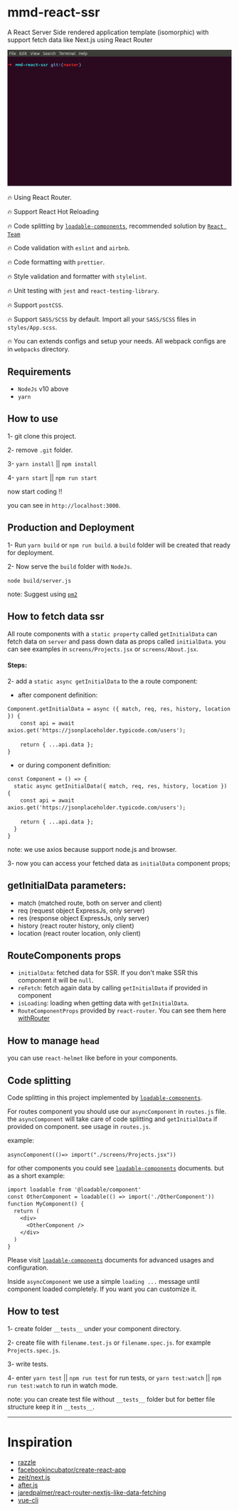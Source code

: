 # mmd-react-ssr

A React Server Side rendered application template (isomorphic) with support fetch data like Next.js using React Router

![demo](demo.gif)

🔥 Using React Router.

🔥 Support React Hot Reloading

🔥 Code splitting by [`loadable-components`](https://loadable-components.com/), recommended solution by [`React Team`](https://reactjs.org/docs/code-splitting.html#reactlazy)

🔥 Code validation with `eslint` and `airbnb`.

🔥 Code formatting with `prettier`.

🔥 Style validation and formatter with `stylelint`.

🔥 Unit testing with `jest` and `react-testing-library`.

🔥 Support `postCSS`.

🔥 Support `SASS/SCSS` by default. Import all your `SASS/SCSS` files in `styles/App.scss`.

🔥 You can extends configs and setup your needs. All webpack configs are in `webpacks` directory.

## Requirements

- `NodeJs` v10 above
- `yarn`

## How to use

1- git clone this project.

2- remove `.git` folder.

3- `yarn install` || `npm install`

4- `yarn start` || `npm run start`

now start coding !!

you can see in `http://localhost:3000`.

## Production and Deployment

1- Run `yarn build` or `npm run build`. a `build` folder will be created that ready for deployment.

2- Now serve the `build` folder with `NodeJs`.

`node build/server.js`

note: Suggest using [`pm2`](http://pm2.keymetrics.io/)

## How to fetch data ssr

All route components with a `static property` called `getInitialData` can fetch data on `server` and pass down data as props called `initialData`.
you can see examples in `screens/Projects.jsx` or `screens/About.jsx`.

#### Steps:

2- add a `static async getInitialData` to the a route component:

- after component definition:

```
Component.getInitialData = async ({ match, req, res, history, location }) {
    const api = await axios.get('https://jsonplaceholder.typicode.com/users');

    return { ...api.data };
}
```

- or during component definition:

```
const Component = () => {
  static async getInitialData({ match, req, res, history, location }) {
    const api = await axios.get('https://jsonplaceholder.typicode.com/users');

    return { ...api.data };
  }
}
```

note: we use axios because support node.js and browser.

3- now you can access your fetched data as `initialData` component props;

## getInitialData parameters:

- match (matched route, both on server and client)
- req (request object ExpressJs, only server)
- res (response object ExpressJs, only server)
- history (react router history, only client)
- location (react router location, only client)

## RouteComponents props

- `initialData`: fetched data for SSR. If you don't make SSR this component it will be `null`.
- `reFetch`: fetch again data by calling `getInitialData` if provided in component
- `isLoading`: loading when getting data with `getInitialData`.
- `RouteComponentProps` provided by `react-router`. You can see them here [withRouter](https://reacttraining.com/react-router/core/api/withRouter)

## How to manage `head`

you can use `react-helmet` like before in your components.

## Code splitting

Code splitting in this project implemented by [`loadable-components`](https://loadable-components.com/).

For routes component you should use our `asyncComponent` in `routes.js` file. the `asyncComponent` will take care of code splitting and `getInitialData` if provided on component. see usage in `routes.js`.

example:

`asyncComponent(()=> import("./screens/Projects.jsx"))`

for other components you could see [`loadable-components`](https://loadable-components.com/) documents. but as a short example:

```
import loadable from '@loadable/component'
const OtherComponent = loadable(() => import('./OtherComponent'))
function MyComponent() {
  return (
    <div>
      <OtherComponent />
    </div>
  )
}
```

Please visit [`loadable-components`](https://loadable-components.com/) documents for advanced usages and configuration.

Inside `asyncComponent` we use a simple `loading ...` message until component loaded completely. If you want you can customize it.

## How to test

1- create folder `__tests__` under your component directory.

2- create file with `filename.test.js` or `filename.spec.js`. for example `Projects.spec.js`.

3- write tests.

4- enter `yarn test` || `npm run test` for run tests, or `yarn test:watch` || `npm run test:watch` to run in watch mode.

note: you can create test file without `__tests__` folder but for better file structure keep it in `__tests__`.

---

# Inspiration

- [razzle](https://github.com/jaredpalmer/razzle)
- [facebookincubator/create-react-app](https://github.com/facebookincubator/create-react-app)
- [zeit/next.js](https://github.com/zeit/next.js)
- [after.js](https://github.com/jaredpalmer/after.js)
- [jaredpalmer/react-router-nextjs-like-data-fetching](https://github.com/jaredpalmer/react-router-nextjs-like-data-fetching)
- [vue-cli](https://cli.vuejs.org/)
